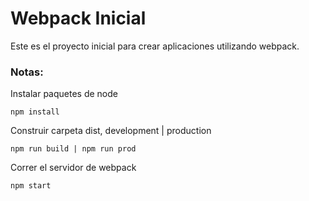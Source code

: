 # Webpack Inicial

Este es el proyecto inicial para crear aplicaciones utilizando webpack.

### Notas:

Instalar paquetes de node

```
npm install
```

Construir carpeta dist, development | production

```
npm run build | npm run prod
```

Correr el servidor de webpack

```
npm start
```
